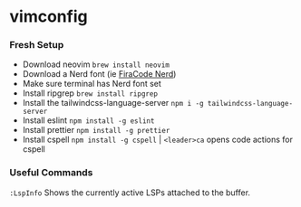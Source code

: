 # vimconfig

### Fresh Setup

- Download neovim `brew install neovim`
- Download a Nerd font (ie [FiraCode Nerd](https://www.nerdfonts.com/))
- Make sure terminal has Nerd font set
- Install ripgrep `brew install ripgrep`
- Install the tailwindcss-language-server `npm i -g tailwindcss-language-server`
- Install eslint `npm install -g eslint`
- Install prettier `npm install -g prettier`
- Install cspell `npm install -g cspell` | `<leader>ca` opens code actions for cspell

### Useful Commands

`:LspInfo`
Shows the currently active LSPs attached to the buffer.
